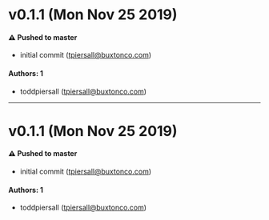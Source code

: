 # v0.1.1 (Mon Nov 25 2019)

#### ⚠️  Pushed to master

- initial commit  (tpiersall@buxtonco.com)

#### Authors: 1

- toddpiersall (tpiersall@buxtonco.com)

---

# v0.1.1 (Mon Nov 25 2019)

#### ⚠️  Pushed to master

- initial commit  (tpiersall@buxtonco.com)

#### Authors: 1

- toddpiersall (tpiersall@buxtonco.com)